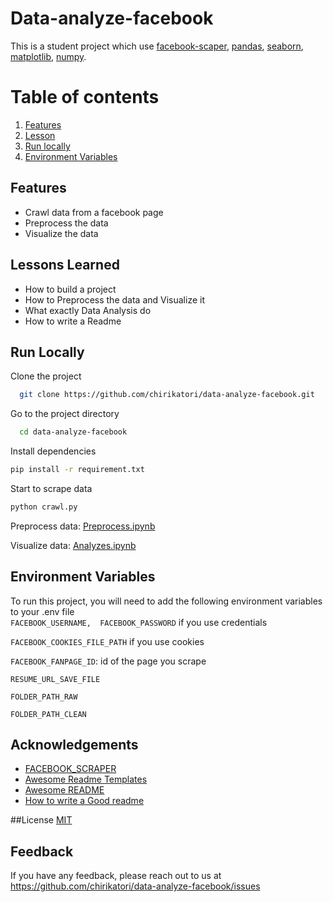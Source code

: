 
# Data-analyze-facebook  
This is a student project which use [facebook-scaper](https://github.com/kevinzg/facebook-scraper), [pandas](https://pandas.pydata.org/docs/index.html), [seaborn](https://seaborn.pydata.org/index.html), [matplotlib](https://matplotlib.org/3.5.3/api/_as_gen/matplotlib.pyplot.html), [numpy](https://numpy.org/doc/stable/).  

# Table of contents  
1. [Features](#feature)  
2. [Lesson](#lesson)    
3. [Run locally](#run)  
4. [Environment Variables](#var)

<a name="feature"></a>
## Features  

- Crawl data from a facebook page
- Preprocess the data
- Visualize the data  
 
<a name="lesson"></a>
## Lessons Learned  

- How to build a project
- How to Preprocess the data and Visualize it
- What exactly Data Analysis do 
- How to write a Readme

<a name="run"></a>
## Run Locally  

Clone the project  

~~~bash  
  git clone https://github.com/chirikatori/data-analyze-facebook.git
~~~

Go to the project directory  

~~~bash  
  cd data-analyze-facebook
~~~

Install dependencies  

~~~bash  
pip install -r requirement.txt
~~~

Start to scrape data  

~~~bash  
python crawl.py
~~~
Preprocess data: [Preprocess.ipynb](Preprocess.ipynb)

Visualize data: [Analyzes.ipynb](Analyzes.ipynb)

<a name="var"></a>
## Environment Variables  

To run this project, you will need to add the following environment variables to your .env file  
`FACEBOOK_USERNAME, 
FACEBOOK_PASSWORD` if you use credentials

`FACEBOOK_COOKIES_FILE_PATH` if you use cookies

`FACEBOOK_FANPAGE_ID`: id of the page you scrape

`RESUME_URL_SAVE_FILE`

`FOLDER_PATH_RAW`

`FOLDER_PATH_CLEAN`  


## Acknowledgements  
- [FACEBOOK_SCRAPER](https://github.com/kevinzg/facebook-scraper)
- [Awesome Readme Templates](https://awesomeopensource.com/project/elangosundar/awesome-README-templates)
- [Awesome README](https://github.com/matiassingers/awesome-readme)
- [How to write a Good readme](https://bulldogjob.com/news/449-how-to-write-a-good-readme-for-your-github-project)

##License
[MIT](LICENSE.md)

## Feedback  

If you have any feedback, please reach out to us at https://github.com/chirikatori/data-analyze-facebook/issues

